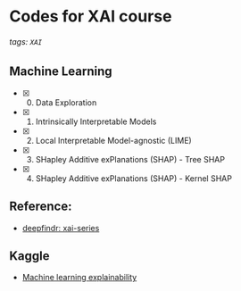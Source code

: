# Codes for XAI course
###### tags: `XAI`

## Machine Learning
- [x] 00. Data Exploration
- [x] 01. Intrinsically Interpretable Models
- [x] 02. Local Interpretable Model-agnostic (LIME)
- [x] 03. SHapley Additive exPlanations (SHAP) - Tree SHAP
- [x] 04. SHapley Additive exPlanations (SHAP) - Kernel SHAP
    
## Reference:
* [deepfindr: xai-series](https://github.com/deepfindr/xai-series)

## Kaggle
* [Machine learning explainability](https://www.kaggle.com/learn/machine-learning-explainability)
